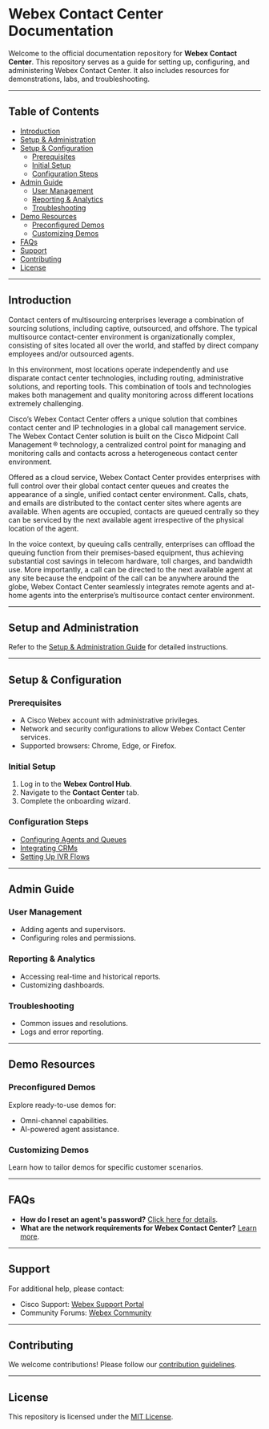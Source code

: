 # Webex Contact Center Documentation

Welcome to the official documentation repository for **Webex Contact Center**. This repository serves as a guide for setting up, configuring, and administering Webex Contact Center. It also includes resources for demonstrations, labs, and troubleshooting.

---

## Table of Contents

- [Introduction](#introduction)
- [Setup & Administration](#setup-administration)
- [Setup & Configuration](#setup--configuration)
  - [Prerequisites](#prerequisites)
  - [Initial Setup](#initial-setup)
  - [Configuration Steps](#configuration-steps)
- [Admin Guide](#admin-guide)
  - [User Management](#user-management)
  - [Reporting & Analytics](#reporting--analytics)
  - [Troubleshooting](#troubleshooting)
- [Demo Resources](#demo-resources)
  - [Preconfigured Demos](#preconfigured-demos)
  - [Customizing Demos](#customizing-demos)
- [FAQs](#faqs)
- [Support](#support)
- [Contributing](#contributing)
- [License](#license)

---

## Introduction

Contact centers of multisourcing enterprises leverage a combination of sourcing solutions, including captive, outsourced, and offshore. The typical multisource contact-center environment is organizationally complex, consisting of sites located all over the world, and staffed by direct company employees and/or outsourced agents.

In this environment, most locations operate independently and use disparate contact center technologies, including routing, administrative solutions, and reporting tools. This combination of tools and technologies makes both management and quality monitoring across different locations extremely challenging.

Cisco’s Webex Contact Center offers a unique solution that combines contact center and IP technologies in a global call management service. The Webex Contact Center solution is built on the Cisco Midpoint Call Management ® technology, a centralized control point for managing and monitoring calls and contacts across a heterogeneous contact center environment.

Offered as a cloud service, Webex Contact Center provides enterprises with full control over their global contact center queues and creates the appearance of a single, unified contact center environment. Calls, chats, and emails are distributed to the contact center sites where agents are available. When agents are occupied, contacts are queued centrally so they can be serviced by the next available agent irrespective of the physical location of the agent.

In the voice context, by queuing calls centrally, enterprises can offload the queuing function from their premises-based equipment, thus achieving substantial cost savings in telecom hardware, toll charges, and bandwidth use. More importantly, a call can be directed to the next available agent at any site because the endpoint of the call can be anywhere around the globe, Webex Contact Center seamlessly integrates remote agents and at-home agents into the enterprise’s multisource contact center environment.

---

## Setup and Administration

Refer to the [Setup & Administration Guide](https://help.webex.com/en-us/article/n5595zd/Webex-Contact-Center-Setup-and-Administration-Guide) for detailed instructions.

---

## Setup & Configuration

### Prerequisites
- A Cisco Webex account with administrative privileges.
- Network and security configurations to allow Webex Contact Center services.
- Supported browsers: Chrome, Edge, or Firefox.

### Initial Setup
1. Log in to the **Webex Control Hub**.
2. Navigate to the **Contact Center** tab.
3. Complete the onboarding wizard.

### Configuration Steps
- [Configuring Agents and Queues](docs/config-agents-queues.md)
- [Integrating CRMs](docs/integrating-crms.md)
- [Setting Up IVR Flows](docs/setting-up-ivr.md)

---

## Admin Guide

### User Management
- Adding agents and supervisors.
- Configuring roles and permissions.

### Reporting & Analytics
- Accessing real-time and historical reports.
- Customizing dashboards.

### Troubleshooting
- Common issues and resolutions.
- Logs and error reporting.

---

## Demo Resources

### Preconfigured Demos
Explore ready-to-use demos for:
- Omni-channel capabilities.
- AI-powered agent assistance.

### Customizing Demos
Learn how to tailor demos for specific customer scenarios.

---

## FAQs

- **How do I reset an agent's password?** [Click here for details](docs/faqs.md#reset-password).
- **What are the network requirements for Webex Contact Center?** [Learn more](docs/faqs.md#network-requirements).

---

## Support

For additional help, please contact:
- Cisco Support: [Webex Support Portal](https://help.webex.com)
- Community Forums: [Webex Community](https://community.cisco.com)

---

## Contributing

We welcome contributions! Please follow our [contribution guidelines](CONTRIBUTING.md).

---

## License

This repository is licensed under the [MIT License](LICENSE.md).
